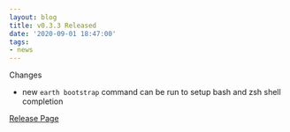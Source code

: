 ```yaml
---
layout: blog
title: v0.3.3 Released
date: '2020-09-01 18:47:00'
tags:
- news
---
```


Changes

- new `earth bootstrap` command can be run to setup bash and zsh shell completion

[Release Page](https://github.com/earthly/earthly/releases/tag/v0.3.3)

